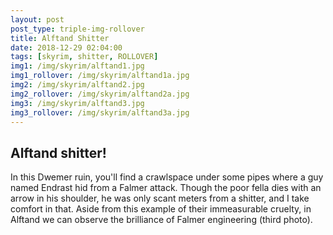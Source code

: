 ```yaml
---
layout: post
post_type: triple-img-rollover
title: Alftand Shitter
date: 2018-12-29 02:04:00
tags: [skyrim, shitter, ROLLOVER]
img1: /img/skyrim/alftand1.jpg
img1_rollover: /img/skyrim/alftand1a.jpg
img2: /img/skyrim/alftand2.jpg
img2_rollover: /img/skyrim/alftand2a.jpg
img3: /img/skyrim/alftand3.jpg
img3_rollover: /img/skyrim/alftand3a.jpg
---
```

## Alftand shitter!

In this Dwemer ruin, you'll find a crawlspace under some pipes where a guy named Endrast hid from a Falmer attack. Though the poor fella dies with an arrow in his shoulder, he was only scant meters from a shitter, and I take comfort in that. Aside from this example of their immeasurable cruelty, in Alftand we can observe the brilliance of Falmer engineering (third photo).
